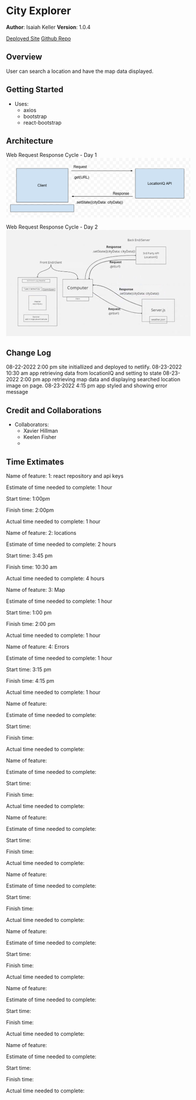 # City Explorer

**Author**: Isaiah Keller
**Version**: 1.0.4

[Deployed Site](https://steady-granita-1e3b50.netlify.app)
[Github Repo](https://github.com/ijkeller/city-explorer)

## Overview
<!-- Provide a high level overview of what this application is and why you are building it, beyond the fact that it's an assignment for this class. (i.e. What's your problem domain?) -->
User can search a location and have the map data displayed.

## Getting Started
<!-- What are the steps that a user must take in order to build this app on their own machine and get it running? -->
- Uses:
    - axios
    - bootstrap
    - react-bootstrap

## Architecture
<!-- Provide a detailed description of the application design. What technologies (languages, libraries, etc) you're using, and any other relevant design information. -->

Web Request Response Cycle - Day 1
![Web Request Response Cycle - 1](src/assets/ce-wrrc-1.png)

Web Request Response Cycle - Day 2
![Web Request Response Cycle - 2](src/assets/ce-wrrc-2.png)

## Change Log
<!-- Use this area to document the iterative changes made to your application as each feature is successfully implemented. Use time stamps. Here's an example:

01-01-2001 4:59pm - Application now has a fully-functional express server, with a GET route for the location resource. -->

08-22-2022 2:00 pm site initiallized and deployed to netlify.
08-23-2022 10:30 am app retrieving data from locationIQ and setting to state
08-23-2022 2:00 pm app retrieving map data and displaying searched location image on page.
08-23-2022 4:15 pm app styled and showing error message


## Credit and Collaborations
<!-- Give credit (and a link) to other people or resources that helped you build this application. -->
- Collaborators:
     - Xavier Hillman
     - Keelen Fisher
     - 


## Time Extimates

Name of feature: 1: react repository and api keys

Estimate of time needed to complete: 1 hour

Start time: 1:00pm

Finish time: 2:00pm

Actual time needed to complete: 1 hour


Name of feature: 2: locations

Estimate of time needed to complete: 2 hours

Start time: 3:45 pm

Finish time: 10:30 am

Actual time needed to complete: 4 hours


Name of feature: 3: Map

Estimate of time needed to complete: 1 hour

Start time: 1:00 pm

Finish time: 2:00 pm

Actual time needed to complete: 1 hour


Name of feature: 4: Errors

Estimate of time needed to complete: 1 hour

Start time: 3:15 pm

Finish time: 4:15 pm

Actual time needed to complete: 1 hour


Name of feature: 

Estimate of time needed to complete: 

Start time: 

Finish time: 

Actual time needed to complete: 


Name of feature: 

Estimate of time needed to complete: 

Start time: 

Finish time: 

Actual time needed to complete: 


Name of feature: 

Estimate of time needed to complete: 

Start time: 

Finish time: 

Actual time needed to complete: 


Name of feature: 

Estimate of time needed to complete: 

Start time: 

Finish time: 

Actual time needed to complete: 


Name of feature: 

Estimate of time needed to complete: 

Start time: 

Finish time: 

Actual time needed to complete: 


Name of feature: 

Estimate of time needed to complete: 

Start time: 

Finish time: 

Actual time needed to complete: 


Name of feature: 

Estimate of time needed to complete: 

Start time: 

Finish time: 

Actual time needed to complete: 




